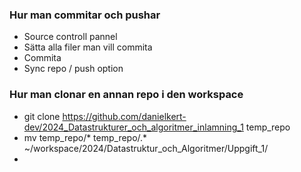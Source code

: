 ### Hur man commitar och pushar

- Source controll pannel
- Sätta alla filer man vill commita 
- Commita
- Sync repo / push option


### Hur man clonar en annan repo i den workspace

- git clone https://github.com/danielkert-dev/2024_Datastrukturer_och_algoritmer_inlamning_1 temp_repo
- mv temp_repo/* temp_repo/.* ~/workspace/2024/Datastruktur_och_Algoritmer/Uppgift_1/
- 